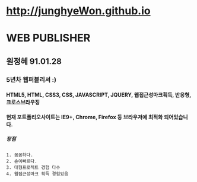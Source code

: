 # http://junghyeWon.github.io

# WEB PUBLISHER
## 원정혜 91.01.28
### 5년차 웹퍼블리셔 :)
#### HTML5, HTML, CSS3, CSS, JAVASCRIPT, JQUERY, 웹접근성마크획득, 반응형, 크로스브라우징
#### 현재 포트폴리오사이트는 **IE9+, Chrome, Firefox 등 브라우저에 최적화** 되어있습니다.

##### 장점
	1. 꼼꼼하다.
	2. 손이빠르다.
	3. 대형프로젝트 경험 다수
	4. 웹접근성마크 획득 경험있음